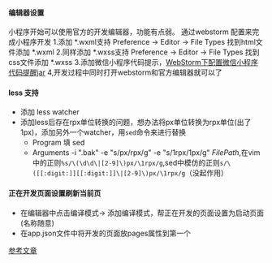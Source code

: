 #### 编辑器设置 ####

小程序开始可以使用官方的开发编辑器，功能有点弱。
通过webstorm 配置来完成小程序开发
1.添加 *.wxml支持
Preference -> Editor -> File Types 找到html文件添加 *.wxml
2.同样添加 *.wxss支持
Preference -> Editor -> File Types 找到css文件添加 *.wxss
3.添加微信小程序代码提示，[WebStorm下配置微信小程序代码提醒jar](https://github.com/miaozhang9/wecharCodejar)
4,开发过程中同时打开webstorm和官方编辑器就可以了


#### less 支持
* 添加 less watcher
* 添加less后存在rpx单位转换的问题，想办法将px单位转换为rpx单位(出了1px)，添加另外一个watcher，用`sed`命令来进行替换
    * Program 填 sed
    * Arguments -i ".bak" -e "s/px/rpx/g" -e "s/1rpx/1px/g" $FilePath$,在vim中的正则`%s/\(\d\d\|[2-9]\)px/\1rpx/g`,sed中模仿的正则`s/\([[:digit:]][[:digit:]]\|[2-9]\)px/\1rpx/g`（没起作用）


#### 正在开发页面设置刷新当前页 ####

* 在编辑器中点击编译模式-> 添加编译模式，帮正在开发的页面设置为启动页面(名称随意)
* 在app.json文件中将开发的页面放pages属性到第一个


[参考文章](https://juejin.im/post/5b8d4f3de51d45597f5a64d1)

